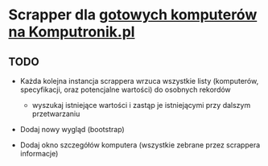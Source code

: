 # Scrapper dla [gotowych komputerów na Komputronik.pl](https://www.komputronik.pl/category/5801/komputery-pc.html)

## TODO

- Każda kolejna instancja scrappera wrzuca wszystkie listy (komputerów, specyfikacji, oraz potencjalne wartości) do osobnych rekordów

    - wyszukaj istniejące wartości i zastąp je istniejącymi przy dalszym przetwarzaniu
    
- Dodaj nowy wygląd (bootstrap)
- Dodaj okno szczegółów komputera (wszystkie zebrane przez scrappera informacje)